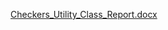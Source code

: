 [Checkers_Utility_Class_Report.docx](https://github.com/user-attachments/files/17351887/Checkers_Utility_Class_Report.docx)

